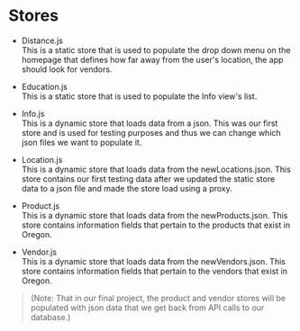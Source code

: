# Stores

* Distance.js  
	This is a static store that is used to populate the drop down menu on the homepage that defines how far away from the user's location, the app should look for vendors.

* Education.js  
	This is a static store that is used to populate the Info view's list.

* Info.js  
	This is a dynamic store that loads data from a json. This was our first store and is used for testing purposes and thus we can change which json files we want to populate it.

* Location.js  
	This is a dynamic store that loads data from the newLocations.json. This store contains our first testing data after we updated the static store data to a json file and made the store load using a proxy.

* Product.js  
	This is a dynamic store that loads data from the newProducts.json. This store contains information fields that pertain to the products that exist in Oregon.

* Vendor.js  
	This is a dynamic store that loads data from the newVendors.json. This store contains information fields that pertain to the vendors that exist in Oregon.  

> (Note: That in our final project, the product and vendor stores will be populated with json data that we get back from API calls to our database.)
